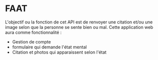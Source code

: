 # FAAT
L'objectif ou la fonction de cet API est de renvoyer une citation et/ou une image selon que la personne se sente bien ou mal.
Cette application web aura comme fonctionnalité :
- Gestion de compte
- formulaire qui demande l'état mental
- Citation et photos qui apparaissent selon l'état

